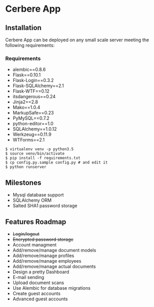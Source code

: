 # Cerbere App

## Installation
Cerbere App can be deployed on any small scale server meeting the following requirements:

### Requirements

+ alembic==0.8.6
+ Flask==0.10.1
+ Flask-Login==0.3.2
+ Flask-SQLAlchemy==2.1
+ Flask-WTF==0.12
+ itsdangerous==0.24
+ Jinja2==2.8
+ Mako==1.0.4
+ MarkupSafe==0.23
+ PyMySQL==0.7.2
+ python-editor==1.0
+ SQLAlchemy==1.0.12
+ Werkzeug==0.11.9
+ WTForms==2.1

```
$ virtualenv venv -p python3.5
$ source venv/bin/activate
$ pip install -f requirements.txt
$ cp config.py.sample config.py # and edit it
$ python runserver
```
## Milestones
+ Mysql database support
+ SQLAlchemy ORM
+ Salted SHA1 password storage

## Features Roadmap
+ ~~Login/logout~~
+ ~~Encrypted password storage~~
+ Account managment
+ Add/remove/manage document models
+ Add/remove/manage profiles
+ Add/remove/manage employees
+ Add/remove/manage actual documents
+ Design a pretty Dashboard
+ E-mail sending
+ Upload document scans
+ Use Alembic for database migrations
+ Create guest accounts
+ Advanced guest accounts

